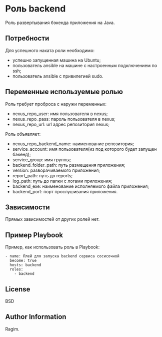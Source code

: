 Роль backend
=========

Роль развертывания бэкенда приложения на Java.

Потребности
------------

Для успешного наката роли необходимо:
  - успешно запущенная машина на Ubuntu;
  - пользователь ansible на машине с настроенным подключением по ssh;
  - пользователь ansible с привилегией sudo.


Переменные используемые ролью
--------------

Роль требует проброса с наружи переменных:
  - nexus_repo_user: имя пользователя в nexus;
  - nexus_repo_pass: пароль пользователя в nexus;
  - nexus_repo_url:  url адрес репозитория nexus;

Роль объявляет:
  - nexus_repo_backend_name: наименование репозитория;
  - service_account:         имя пользователя(из под которого будет запущен бэкенд);
  - service_group:           имя группы;
  - backend_folder_path:     путь размещения приложения;
  - version:                 разворачиваемого приложения;
  - report_path:             путь до reports;
  - log_path:                путь до папки с логами приложения;
  - backend_exe:             наименование исполняемого файла приложения;
  - backend_port:            порт прослушивания приложения.


Зависимости
------------

Прямых зависимостей от других ролей нет.

Пример Playbook
----------------

Пример, как использовать роль в Playbook:

    - name: Плей для запуска backend сервиса сосисочной
      become: true
      hosts: backend
      roles:
        - backend

License
-------

BSD

Author Information
------------------

Ragim.

